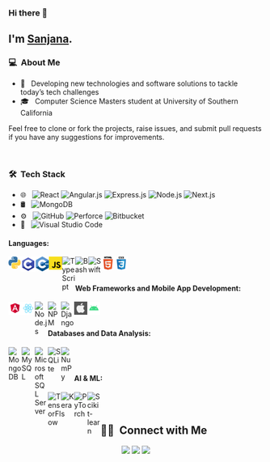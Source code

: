 ### Hi there 👋

##  I'm <a href="https://sanjanadumpala.github.io/">Sanjana</a>.

### 💻 &nbsp;About Me 

- 🤔 &nbsp; Developing new technologies and software solutions to tackle today’s tech challenges
- 🎓 &nbsp; Computer Science Masters student at University of Southern California
<p>
Feel free to clone or fork the projects, raise issues, and submit pull requests if you have any suggestions for improvements.
</p>
<br />

### 🛠 &nbsp;Tech Stack

- 🌐 &nbsp;
  <!--![HTML](https://img.shields.io/badge/-HTML-333333?style=flat&logo=HTML5)
  ![CSS](https://img.shields.io/badge/-CSS-333333?style=flat&logo=CSS3&logoColor=1572B6)
  ![JavaScript](https://img.shields.io/badge/-JavaScript-333333?style=flat&logo=javascript)
  ![Bootstrap](https://img.shields.io/badge/-Bootstrap-333333?style=flat&logo=bootstrap&logoColor=563D7C)-->
  ![React](https://img.shields.io/badge/-React-333333?style=flat&logo=react)
  ![Angular.js](https://img.shields.io/badge/-Angular.js-333333?style=flat&logo=angular)
  ![Express.js](https://img.shields.io/badge/-Express.js-333333?style=flat&logo=express)
  ![Node.js](https://img.shields.io/badge/-Node.js-333333?style=flat&logo=node.js)
  ![Next.js](https://img.shields.io/badge/-Next.js-333333?style=flat&logo=next.js)
- 🛢 &nbsp;
  ![MongoDB](https://img.shields.io/badge/-MongoDB-333333?style=flat&logo=mongodb)
- ⚙️ &nbsp;
  ![GitHub](https://img.shields.io/badge/-GitHub-333333?style=flat&logo=github)
  ![Perforce](https://img.shields.io/badge/-Perforce-333333?style=flat&logo=perforce)
  ![Bitbucket](https://img.shields.io/badge/-Bitbucket-333333?style=flat&logo=Bitbucket)
- 🔧 &nbsp;
  ![Visual Studio Code](https://img.shields.io/badge/-Visual%20Studio%20Code-333333?style=flat&logo=visual-studio-code&logoColor=007ACC)

<!-- ### Connect with me:

<a href="www.linkedin.com/in/sanjanadumpala">
  <img align="left" alt="Sanjana Dumpala Linkedin" width="26px" src="https://raw.githubusercontent.com/edent/SuperTinyIcons/099dc12b59179d07d534069bc8551718f786d91a/images/svg/linkedin.svg" />
</a>
<a href="Sanjana Dumpala Email">
  <img align="left" alt="Sanjana Dumpala Resume" width="26px" 
  src="https://raw.githubusercontent.com/edent/SuperTinyIcons/099dc12b59179d07d534069bc8551718f786d91a/images/svg/email.svg" />
</a> -->
#### Languages:

<a href="https://www.python.org" target="_blank"> <img align="left" alt="Python" width="24px" src="https://github.com/Aakarsh-B/trying-repos/blob/master/python-5.svg?raw=true"/> </a>
<a href="https://www.cprogramming.com/" target="_blank"> <img align="left" alt="C" width="30px" src="https://github.com/Aakarsh-B/trying-repos/blob/master/c-programming.png"/> </a>
<a href="https://www.w3schools.com/cpp/" target="_blank"> <img align="left" alt="C++" width="26px" src="https://github.com/Aakarsh-B/trying-repos/blob/master/c++.png"/> </a>
<!-- <a href="https://www.java.com/" target="_blank"> <img align="left" alt="Java" width="26px" src="https://raw.githubusercontent.com/edent/SuperTinyIcons/099dc12b59179d07d534069bc8551718f786d91a/images/svg/java.svg"/> </a> -->
<a href="https://www.javascript.com/" target="_blank"> <img align="left" alt="JavaScript" width="26px" src="https://raw.githubusercontent.com/edent/SuperTinyIcons/099dc12b59179d07d534069bc8551718f786d91a/images/svg/javascript.svg"/> </a>
<a href="https://www.typescriptlang.org/" target="_blank"> <img align="left" alt="TypeScript" width="26px" src="https://camo.githubusercontent.com/186fbed5f21edb485a85b1f566feaa25c97a233a3b97768096ae0229fc55b14f/68747470733a2f2f6564656e742e6769746875622e696f2f537570657254696e7949636f6e732f696d616765732f7376672f747970657363726970742e737667"/> </a>
<a href="https://www.gnu.org/software/bash/" target="_blank"> <img align="left" alt="Bash" width="26px" src="https://camo.githubusercontent.com/d3262ef79fd1ab1c653f2d402b715e7bbd796b1f31fa2965fa7d8235ea74cbe0/68747470733a2f2f6564656e742e6769746875622e696f2f537570657254696e7949636f6e732f696d616765732f7376672f626173682e737667"/> </a>
<a href="https://developer.apple.com/swift/" target="_blank"> <img align="left" alt="Swift" width="26px" src="https://camo.githubusercontent.com/aca6ec95fae732b0717255668fb50374ab7b2548a300db0d00e55ac29b8f184d/68747470733a2f2f6564656e742e6769746875622e696f2f537570657254696e7949636f6e732f696d616765732f7376672f73776966742e737667"/> </a>
<a href="https://www.w3.org/html/" target="_blank"><img align="left" alt="HTML5" width="26px" src="https://raw.githubusercontent.com/github/explore/80688e429a7d4ef2fca1e82350fe8e3517d3494d/topics/html/html.png" /></a>
<a href="https://www.w3schools.com/css/" target="_blank"><img align="left" alt="CSS3" width="26px" src="https://raw.githubusercontent.com/github/explore/80688e429a7d4ef2fca1e82350fe8e3517d3494d/topics/css/css.png" /></a>
<!--<img align="left" alt="GitHub" width="26px" src="https://github.com/Aakarsh-B/trying-repos/blob/master/github.svg" /> -->
<br />
<br />

#### Web Frameworks and Mobile App Development:

<a href="https://angular.io/" target="_blank"> <img align="left" alt="Angular" width="26px" src="https://raw.githubusercontent.com/edent/SuperTinyIcons/099dc12b59179d07d534069bc8551718f786d91a/images/svg/angular.svg"/> </a>
<a href="https://reactjs.org/" target="_blank"> <img align="left" alt="React" width="26px" src="https://raw.githubusercontent.com/edent/SuperTinyIcons/099dc12b59179d07d534069bc8551718f786d91a/images/svg/react.svg"/> </a>
<a href="https://nodejs.org/" target="_blank"> <img align="left" alt="Node.js" width="26px" src="https://camo.githubusercontent.com/83a5ba03f32402178e1faa16675307f1697b91a44f6408d0c73806c68e9c7154/68747470733a2f2f6564656e742e6769746875622e696f2f537570657254696e7949636f6e732f696d616765732f7376672f6e6f64656a732e737667"/> </a>
<a href="https://www.npmjs.com" target="_blank"> <img align="left" alt="NPM" width="26px" src="https://camo.githubusercontent.com/706595711a10187628d1754615d6fd613824eb9939d170b5e000f39094094bf6/68747470733a2f2f6564656e742e6769746875622e696f2f537570657254696e7949636f6e732f696d616765732f7376672f6e706d2e737667"/> </a>
<!--<a href="https://nextjs.org/" target="_blank"> <img align="left" alt="Next.js" width="26px" src="https://raw.githubusercontent.com/edent/SuperTinyIcons/099dc12b59179d07d534069bc8551718f786d91a/images/svg/nextjs.svg"/> </a> 
<a href="https://expressjs.com/" target="_blank"> <img align="left" alt="Express" width="26px" src="https://raw.githubusercontent.com/edent/SuperTinyIcons/099dc12b59179d07d534069bc8551718f786d91a/images/svg/express.svg"/> </a> 
<a href="https://flask.palletsprojects.com/" target="_blank"> <img align="left" alt="Flask" width="26px" src="https://raw.githubusercontent.com/edent/SuperTinyIcons/099dc12b59179d07d534069bc8551718f786d91a/images/svg/flask.svg"/> </a> -->
<a href="https://www.djangoproject.com/" target="_blank"> <img align="left" alt="Django" width="26px" src="https://camo.githubusercontent.com/e8c1251ff9cfae96a46047a2beccc7c9bd4ad200ccda65377b1ab6c403ac7238/68747470733a2f2f6564656e742e6769746875622e696f2f537570657254696e7949636f6e732f696d616765732f7376672f646a616e676f70726f6a6563742e737667"/> </a>
<!-- <a href="https://www.figma.com/" target="_blank"> <img align="left" alt="Figma" width="26px" src="https://raw.githubusercontent.com/edent/SuperTinyIcons/099dc12b59179d07d534069bc8551718f786d91a/images/svg/figma.svg"/> </a> 
<a href="https://www.postman.com/" target="_blank"> <img align="left" alt="Postman" width="26px" src="https://raw.githubusercontent.com/edent/SuperTinyIcons/099dc12b59179d07d534069bc8551718f786d91a/images/svg/postman.svg"/> </a>
<a href="https://reactnative.dev/" target="_blank"> <img align="left" alt="React Native" width="26px" src="https://raw.githubusercontent.com/edent/SuperTinyIcons/099dc12b59179d07d534069bc8551718f786d91a/images/svg/react.svg"/> </a> -->
<a href="https://www.apple.com" target="_blank"> <img align="left" alt="Android Studio" width="26px"
src="https://raw.githubusercontent.com/edent/SuperTinyIcons/099dc12b59179d07d534069bc8551718f786d91a/images/svg/apple.svg"/> </a>
<a href="https://developer.android.com/studio" target="_blank"> <img align="left" alt="Android Studio" width="26px"
src="https://raw.githubusercontent.com/edent/SuperTinyIcons/099dc12b59179d07d534069bc8551718f786d91a/images/svg/android.svg"/> </a>
<br />
<br />

#### Databases and Data Analysis:

<a href="https://www.mongodb.com/" target="_blank"> <img align="left" alt="MongoDB" width="26px" src="https://www.vectorlogo.zone/logos/mongodb/mongodb-icon.svg"/> </a>
<a href="https://www.mysql.com/" target="_blank"> <img align="left" alt="MySQL" width="26px" src="https://www.vectorlogo.zone/logos/mysql/mysql-icon.svg"/> </a>
<!-- <a href="https://www.postgresql.org/" target="_blank"> <img align="left" alt="PostgreSQL" width="26px" src="https://www.vectorlogo.zone/logos/postgresql/postgresql-icon.svg"/> </a> -->
<a href="https://www.microsoft.com/en-us/sql-server" target="_blank"> <img align="left" alt="Microsoft SQL Server" width="26px" src="https://user-images.githubusercontent.com/4249331/52232852-e2c4f780-28bd-11e9-835d-1e3cf3e43888.png"/> </a>
<!-- <a href="https://www.oracle.com/database/" target="_blank"> <img align="left" alt="Oracle" width="26px" src="https://www.vectorlogo.zone/logos/oracle/oracle-icon.svg"/> </a> -->
<a href="https://www.sqlite.org/index.html" target="_blank"> <img align="left" alt="SQLite" width="26px" src="https://www.vectorlogo.zone/logos/sqlite/sqlite-icon.svg"/> </a>
<!-- <a href="https://powerbi.microsoft.com/" target="_blank"> <img align="left" alt="Power BI" width="26px" src="https://www.vectorlogo.zone/logos/microsoft_powerbi/microsoft_powerbi-icon.svg"/> </a>
<a href="https://www.tableau.com/" target="_blank"> <img align="left" alt="Tableau" width="26px" src="https://www.vectorlogo.zone/logos/tableau/tableau-icon.svg"/> </a>
<a href="https://pandas.pydata.org/" target="_blank"> <img align="left" alt="Pandas" width="26px" src="https://github.com/Aakarsh-B/trying-repos/blob/master/pandas.svg?raw=true"/> </a> -->
<a href="https://numpy.org/" target="_blank"> <img align="left" alt="NumPy" width="26px" src="https://www.vectorlogo.zone/logos/numpy/numpy-icon.svg"/> </a>
<br />
<br />

#### AI & ML:

<a href="https://www.tensorflow.org/" target="_blank"> <img align="left" alt="TensorFlow" width="26px" src="https://www.vectorlogo.zone/logos/tensorflow/tensorflow-icon.svg"/> </a>
<a href="https://keras.io/" target="_blank"> <img align="left" alt="Keras" width="26px" src="https://upload.wikimedia.org/wikipedia/commons/a/ae/Keras_logo.svg"/> </a>
<a href="https://pytorch.org/" target="_blank"> <img align="left" alt="PyTorch" width="26px" src="https://www.vectorlogo.zone/logos/pytorch/pytorch-icon.svg"/> </a>
<a href="https://scikit-learn.org/" target="_blank"> <img align="left" alt="Scikit-learn" width="26px" src="https://upload.wikimedia.org/wikipedia/commons/0/05/Scikit_learn_logo_small.svg"/> </a>
<!-- <a href="https://huggingface.co/" target="_blank"> <img align="left" alt="Hugging Face" width="26px" src="https://upload.wikimedia.org/wikipedia/commons/4/4b/Hugging_Face_logo.svg"/> </a> -->

<br />
<br />

##  🤝🏻 &nbsp;Connect with Me

<p align="center">
<a href="https://sanjanadumpala.github.io"><img src="https://img.shields.io/badge/-sanjanadumpala.github.io-3423A6?style=flat-square&logo=Google-Chrome&logoColor=white"/></a>
<a href="https://www.linkedin.com/in/sanjanadumpala"><img src="https://img.shields.io/badge/-Sanjana%20Dumpala-0077B5?style=flat-square&logo=Linkedin&logoColor=white"/></a>
<a href="mailto:dumpala@usc.edu"><img src="https://img.shields.io/badge/-dumpala@usc.edu-D14836?style=flat-square&logo=Gmail&logoColor=white"/></a>
<br />
<br />
